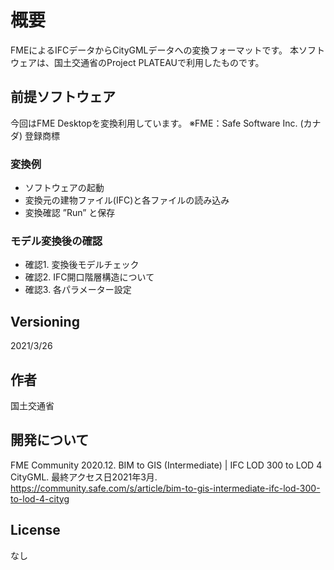 # 概要
FMEによるIFCデータからCityGMLデータへの変換フォーマットです。
本ソフトウェアは、国土交通省のProject PLATEAUで利用したものです。

## 前提ソフトウェア

今回はFME Desktopを変換利用しています。
※FME：Safe Software Inc. (カナダ) 登録商標

### 変換例

* ソフトウェアの起動
* 変換元の建物ファイル(IFC)と各ファイルの読み込み
* 変換確認 ”Run” と保存

### モデル変換後の確認

* 確認1. 変換後モデルチェック
* 確認2. IFC開口階層構造について
* 確認3. 各パラメーター設定

## Versioning

2021/3/26

## 作者

国土交通省


## 開発について

FME Community 2020.12. BIM to GIS (Intermediate) | IFC LOD 300 to LOD 4 CityGML. 最終アクセス日2021年3月.
https://community.safe.com/s/article/bim-to-gis-intermediate-ifc-lod-300-to-lod-4-cityg

## License
なし
